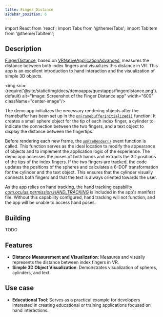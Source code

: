 ```yaml
---
title: Finger Distance
sidebar_position: 6
---
```


import React from 'react';
import Tabs from '@theme/Tabs';
import TabItem from '@theme/TabItem';

## Description

[FingerDistance](https://github.com/facebookresearch/ocean/blob/5d3d3df5bf4cda0cc8e9828e19b4a46d3653f2b3/impl/application/ocean/demo/platform/meta/quest/openxr/fingerdistance/quest/FingerDistance.cpp), based on [VRNativeApplicationAdvanced](vrnativeapplicationadvanced.md), measures the distance between both index fingers and visualizes this distance in VR. This app is an excellent introduction to hand interaction and the visualization of simple 3D objects.

<img src={require('@site/static/img/docs/demoapps/questapps/fingerdistance.png').default} alt="Image: Screenshot of the Finger Distance app" width="600" className="center-image"/>

The demo app initializes the necessary rendering objects after the framebuffer has been set up in the [`onFramebufferInitialized()`](https://github.com/facebookresearch/ocean/blob/c6994ae2add1b2fb295ffe7bffa5abdb7bd5e486/impl/application/ocean/demo/platform/meta/quest/openxr/fingerdistance/quest/FingerDistance.cpp#L22) function. It creates a small sphere object for the tip of each index finger, a cylinder to indicate the connection between the two fingers, and a text object to display the distance between the fingertips.

Before rendering each new frame, the [`onPreRender()`](https://github.com/facebookresearch/ocean/blob/c6994ae2add1b2fb295ffe7bffa5abdb7bd5e486/impl/application/ocean/demo/platform/meta/quest/openxr/fingerdistance/quest/FingerDistance.cpp#L53) event function is called. This function serves as the ideal location to modify the appearance of objects and to implement the application logic of the experience. The demo app accesses the poses of both hands and extracts the 3D positions of the tips of the index fingers. If the two fingers are tracked, the code updates the positions of the spheres and calculates a 6-DOF transformation for the cylinder and the text object. This ensures that the cylinder visually connects both fingers and that the text is always oriented towards the user.

As the app relies on hand tracking, the hand tracking capability [*com.oculus.permission.HAND_TRACKING*](https://github.com/facebookresearch/ocean/blob/c6994ae2add1b2fb295ffe7bffa5abdb7bd5e486/impl/application/ocean/demo/platform/meta/quest/openxr/fingerdistance/quest/AndroidManifest.xml#L12) is included in the app's manifest file. Without this capability configured, hand tracking will not function, and the app will be unable to access hand poses.


## Building

<Tabs groupId="target-os" queryString>

  <TabItem value="quest" label="Quest">
    TODO
  </TabItem>

</Tabs>


## Features
 - **Distance Measurement and Visualization**: Measures and visually represents the distance between index fingers in VR.
 - **Simple 3D Object Visualization**: Demonstrates visualization of spheres, cylinders, and text.


## Use case
- **Educational Tool**: Serves as a practical example for developers interested in creating educational or training applications focused on hand interactions.
